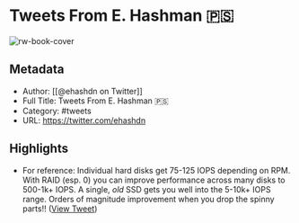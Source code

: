 # Tweets From E. Hashman 🇵🇸

![rw-book-cover](https://pbs.twimg.com/profile_images/1335447990568243202/jlypStA7.jpg)

## Metadata
- Author: [[@ehashdn on Twitter]]
- Full Title: Tweets From E. Hashman 🇵🇸
- Category: #tweets
- URL: https://twitter.com/ehashdn

## Highlights
- For reference:
  Individual hard disks get 75-125 IOPS depending on RPM.
  With RAID (esp. 0) you can improve performance across many disks to 500-1k+ IOPS.
  A single, *old* SSD gets you well into the 5-10k+ IOPS range.
  Orders of magnitude improvement when you drop the spinny parts!! ([View Tweet](https://twitter.com/ehashdn/status/1324846857994973185))
